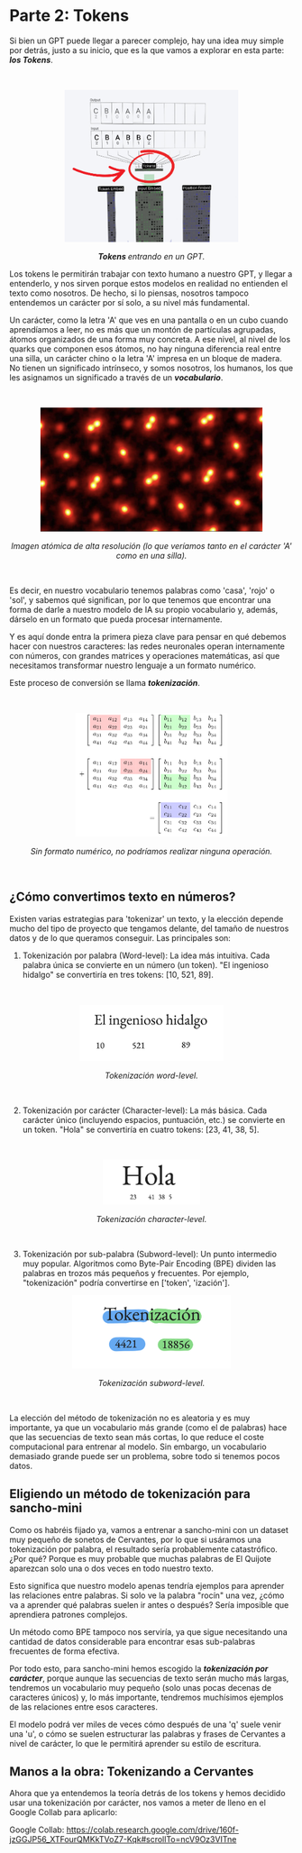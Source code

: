 # Parte 2: Tokens

Si bien un GPT puede llegar a parecer complejo, hay una idea muy simple por detrás, justo a su inicio, que es la que vamos a explorar en esta parte: ***los Tokens***.

<br>

<p align="center">
  <img src="../assets/tokens-entrada.png" height="270">
</p>
<p align="center"><i><b>Tokens </b> entrando en un GPT.</i></p>



Los tokens le permitirán trabajar con texto humano a nuestro GPT, y llegar a entenderlo, y nos sirven porque estos modelos en realidad no entienden el texto como nosotros. De hecho, si lo piensas, nosotros tampoco entendemos un carácter por sí solo, a su nivel más fundamental.

Un carácter, como la letra 'A' que ves en una pantalla o en un cubo cuando aprendíamos a leer, no es más que un montón de partículas agrupadas, átomos organizados de una forma muy concreta. A ese nivel, al nivel de los quarks que componen esos átomos, no hay ninguna diferencia real entre una silla, un carácter chino o la letra 'A' impresa en un bloque de madera. No tienen un significado intrínseco, y somos nosotros, los humanos, los que les asignamos un significado a través de un ***vocabulario***.

<br>

<p align="center">
  <img src="../assets/imagen_atomica.png" height="220">
</p>
<p align="center"><i>Imagen atómica de alta resolución (lo que veríamos tanto en el carácter 'A' como en una silla).</i></p>

<br>

Es decir, en nuestro vocabulario tenemos palabras como 'casa', 'rojo' o 'sol', y sabemos qué significan, por lo que tenemos que encontrar una forma de darle a nuestro modelo de IA su propio vocabulario y, además, dárselo en un formato que pueda procesar internamente. 

Y es aquí donde entra la primera pieza clave para pensar en qué debemos hacer con nuestros caracteres: las redes neuronales operan internamente con números, con grandes matrices y operaciones matemáticas, así que necesitamos transformar nuestro lenguaje a un formato numérico.

Este proceso de conversión se llama ***tokenización***.

<br>

<p align="center">
  <img src="../assets/operaciones.svg" height="220">
</p>
<p align="center"><i>Sin formato numérico, no podríamos realizar ninguna operación.</i></p>

<br>

## ¿Cómo convertimos texto en números?

Existen varias estrategias para 'tokenizar' un texto, y la elección depende mucho del tipo de proyecto que tengamos delante, del tamaño de nuestros datos y de lo que queramos conseguir. Las principales son:

1. Tokenización por palabra (Word-level): La idea más intuitiva. Cada palabra única se convierte en un número (un token). "El ingenioso hidalgo" se convertiría en tres tokens: [10, 521, 89].

<br>

<p align="center">
  <img src="../assets/word-level.png" height="100">
</p>
<p align="center"><i>Tokenización word-level.</i></p>

<br>

2. Tokenización por carácter (Character-level): La más básica. Cada carácter único (incluyendo espacios, puntuación, etc.) se convierte en un token. "Hola" se convertiría en cuatro tokens: [23, 41, 38, 5].

<br>

<p align="center">
  <img src="../assets/character-level.png" height="80">
</p>
<p align="center"><i>Tokenización character-level.</i></p>

<br>


3. Tokenización por sub-palabra (Subword-level): Un punto intermedio muy popular. Algoritmos como Byte-Pair Encoding (BPE) dividen las palabras en trozos más pequeños y frecuentes. Por ejemplo, "tokenización" podría convertirse en ['token', 'ización'].

<p align="center">
  <img src="../assets/subword-level.png" height="130">
</p>
<p align="center"><i>Tokenización subword-level.</i></p>

<br>

La elección del método de tokenización no es aleatoria y es muy importante, ya que un vocabulario más grande (como el de palabras) hace que las secuencias de texto sean más cortas, lo que reduce el coste computacional para entrenar al modelo. Sin embargo, un vocabulario demasiado grande puede ser un problema, sobre todo si tenemos pocos datos.

## Eligiendo un método de tokenización para sancho-mini

Como os habréis fijado ya, vamos a entrenar a sancho-mini con un dataset muy pequeño de sonetos de Cervantes, por lo que si usáramos una tokenización por palabra, el resultado sería probablemente catastrófico. ¿Por qué? Porque es muy probable que muchas palabras de El Quijote aparezcan solo una o dos veces en todo nuestro texto.


Esto significa que nuestro modelo apenas tendría ejemplos para aprender las relaciones entre palabras. Si solo ve la palabra "rocín" una vez, ¿cómo va a aprender qué palabras suelen ir antes o después? Sería imposible que aprendiera patrones complejos.


Un método como BPE tampoco nos serviría, ya que sigue necesitando una cantidad de datos considerable para encontrar esas sub-palabras frecuentes de forma efectiva.


Por todo esto, para sancho-mini hemos escogido la ***tokenización por carácter***, porque aunque las secuencias de texto serán mucho más largas, tendremos un vocabulario muy pequeño (solo unas pocas decenas de caracteres únicos) y, lo más importante, tendremos muchísimos ejemplos de las relaciones entre esos caracteres. 

El modelo podrá ver miles de veces cómo después de una 'q' suele venir una 'u', o cómo se suelen estructurar las palabras y frases de Cervantes a nivel de carácter, lo que le permitirá aprender su estilo de escritura.

## Manos a la obra: Tokenizando a Cervantes

Ahora que ya entendemos la teoría detrás de los tokens y hemos decidido usar una tokenización por carácter, nos vamos a meter de lleno en el Google Collab para aplicarlo:


Google Collab: https://colab.research.google.com/drive/160f-jzGGJP56_XTFourQMKkTVoZ7-Kqk#scrollTo=ncV9Oz3VITne